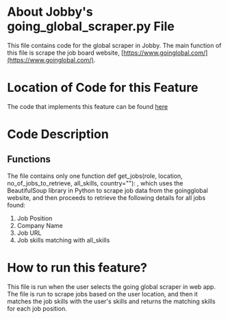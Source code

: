 # About Jobby's going_global_scraper.py File
This file contains code for the global scraper in Jobby. The main function of this file is scrape the job board website, [https://www.goinglobal.com/](https://www.goinglobal.com/).

# Location of Code for this Feature
The code that implements this feature can be found [here](https://github.com/sak007/Jobby/blob/main/code/Scraper/going_global_scraper.py)

# Code Description
## Functions

The file contains only one function def get_jobs(role, location, no_of_jobs_to_retrieve, all_skills, country=""): , which uses the BeautifulSoup library in Python to scrape job data from the goingglobal website, and then proceeds to retrieve the following details for all jobs found:

1. Job Position
2. Company Name
3. Job URL
4. Job skills matching with all_skills

# How to run this feature?
This file is run when the user selects the going global scraper in web app. The file is run to scrape jobs based on the user location, and then it matches the job skills with the user's skills and returns the matching skills for each job position. 